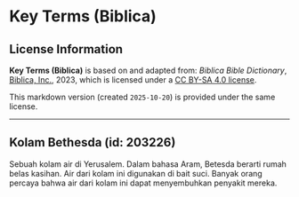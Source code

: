 # Key Terms (Biblica)

## License Information

**Key Terms (Biblica)** is based on and adapted from: _Biblica Bible Dictionary_, [Biblica, Inc.](https://www.biblica.com/), 2023, which is licensed under a [CC BY-SA 4.0 license](https://creativecommons.org/licenses/by-sa/4.0/legalcode.en).

This markdown version (created `2025-10-20`) is provided under the same license.



--------------------------------

## Kolam Bethesda (id: 203226)

Sebuah kolam air di Yerusalem. Dalam bahasa Aram, Betesda berarti rumah belas kasihan. Air dari kolam ini digunakan di bait suci. Banyak orang percaya bahwa air dari kolam ini dapat menyembuhkan penyakit mereka.


